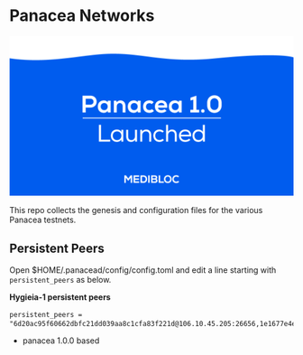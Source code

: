 # Panacea Networks
![banner](./banner.png)

This repo collects the genesis and configuration files for the various Panacea testnets. 

## Persistent Peers
Open $HOME/.panacead/config/config.toml and edit a line starting with `persistent_peers` as below.

**Hygieia-1 persistent peers**
```
persistent_peers = "6d20ac95f60662dbfc21dd039aa8c1cfa83f221d@106.10.45.205:26656,1e1677e4ed9acf4e28de40b67ac01554aed1a29e@52.78.69.160:26656"
```
- panacea 1.0.0 based
